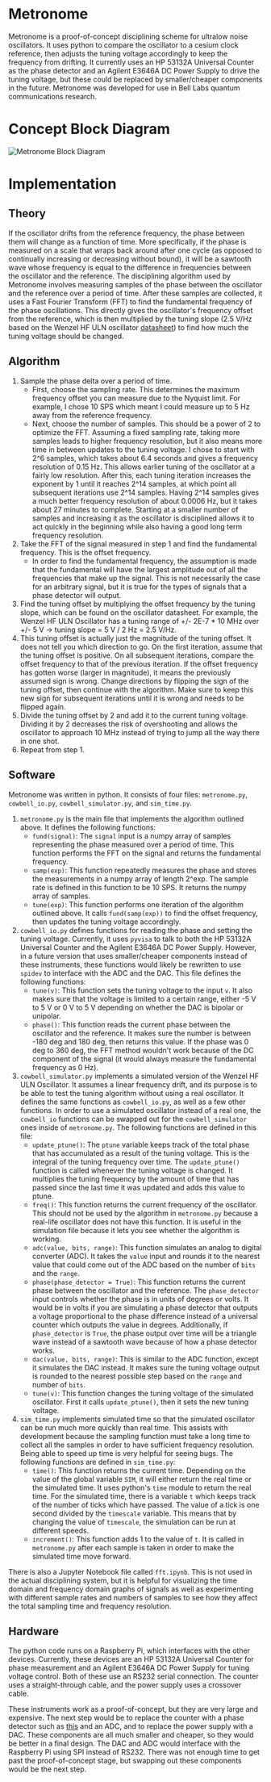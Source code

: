 # Metronome
Metronome is a proof-of-concept disciplining scheme for ultralow noise oscillators. It uses python to compare the oscillator to a cesium clock reference, then adjusts the tuning voltage accordingly to keep the frequency from drifting. It currently uses an HP 53132A Universal Counter as the phase detector and an Agilent E3646A DC Power Supply to drive the tuning voltage, but these could be replaced by smaller/cheaper components in the future. Metronome was developed for use in Bell Labs quantum communications research.

# Concept Block Diagram
![Metronome Block Diagram](https://github.com/JonahS1/metronome/assets/51928448/4a40cf66-5436-4ba8-980d-ad578e455449)


# Implementation
## Theory
If the oscillator drifts from the reference frequency, the phase between them will change as a function of time. More specifically, if the phase is measured on a scale that wraps back around after one cycle (as opposed to continually increasing or decreasing without bound), it will be a sawtooth wave whose frequency is equal to the difference in frequencies between the oscillator and the reference. The disciplining algorithm used by Metronome involves measuring samples of the phase between the oscillator and the reference over a period of time. After these samples are collected, it uses a Fast Fourier Transform (FFT) to find the fundamental frequency of the phase oscillations. This directly gives the oscillator's frequency offset from the reference, which is then multiplied by the tuning slope (2.5 V/Hz based on the Wenzel HF ULN oscillator [datasheet](https://www.quanticwenzel.com/wp-content/uploads/HF-ULN.pdf)) to find how much the tuning voltage should be changed.
## Algorithm
1. Sample the phase delta over a period of time.
    - First, choose the sampling rate. This determines the maximum frequency offset you can measure due to the Nyquist limit. For example, I chose 10 SPS which meant I could measure up to 5 Hz away from the reference frequency.
    - Next, choose the number of samples. This should be a power of 2 to optimize the FFT. Assuming a fixed sampling rate, taking more samples leads to higher frequency resolution, but it also means more time in between updates to the tuning voltage. I chose to start with 2^6 samples, which takes about 6.4 seconds and gives a frequency resolution of 0.15 Hz. This allows earlier tuning of the oscillator at a fairly low resolution. After this, each tuning iteration increases the exponent by 1 until it reaches 2^14 samples, at which point all subsequent iterations use 2^14 samples. Having 2^14 samples gives a much better frequency resolution of about 0.0006 Hz, but it takes about 27 minutes to complete. Starting at a smaller number of samples and increasing it as the oscillator is disciplined allows it to act quickly in the beginning while also having a good long term frequency resolution.
2. Take the FFT of the signal measured in step 1 and find the fundamental frequency. This is the offset frequency.
    - In order to find the fundamental frequency, the assumption is made that the fundamental will have the largest amplitude out of all the frequencies that make up the signal. This is not necessarily the case for an arbitrary signal, but it is true for the types of signals that a phase detector will output.
3. Find the tuning offset by multiplying the offset frequency by the tuning slope, which can be found on the oscillator datasheet. For example, the Wenzel HF ULN Oscillator has a tuning range of +/- 2E-7 * 10 MHz over +/- 5 V → tuning slope = 5 V / 2 Hz = 2.5 V/Hz.
4. This tuning offset is actually just the magnitude of the tuning offset. It does not tell you which direction to go. On the first iteration, assume that the tuning offset is positive. On all subsequent iterations, compare the offset frequency to that of the previous iteration. If the offset frequency has gotten worse (larger in magnitude), it means the previously assumed sign is wrong. Change directions by flipping the sign of the tuning offset, then continue with the algorithm. Make sure to keep this new sign for subsequent iterations until it is wrong and needs to be flipped again.
5. Divide the tuning offset by 2 and add it to the current tuning voltage. Dividing it by 2 decreases the risk of overshooting and allows the oscillator to approach 10 MHz instead of trying to jump all the way there in one shot.
6. Repeat from step 1.
## Software
Metronome was written in python. It consists of four files: `metronome.py`, `cowbell_io.py`, `cowbell_simulator.py`, and `sim_time.py`.
1. `metronome.py` is the main file that implements the algorithm outlined above. It defines the following functions:
    - `fund(signal)`: The `signal` input is a numpy array of samples representing the phase measured over a period of time. This function performs the FFT on the signal and returns the fundamental frequency.
    - `samp(exp)`: This function repeatedly measures the phase and stores the measurements in a numpy array of length 2^exp. The sample rate is defined in this function to be 10 SPS. It returns the numpy array of samples.
    - `tune(exp)`: This function performs one iteration of the algorithm outlined above. It calls `fund(samp(exp))` to find the offset frequency, then updates the tuning voltage accordingly.
2. `cowbell_io.py` defines functions for reading the phase and setting the tuning voltage. Currently, it uses `pyvisa` to talk to both the HP 53132A Universal Counter and the Agilent E3646A DC Power Supply. However, in a future version that uses smaller/cheaper components instead of these instruments, these functions would likely be rewritten to use `spidev` to interface with the ADC and the DAC. This file defines the following functions:
    - `tune(v)`: This function sets the tuning voltage to the input `v`. It also makes sure that the voltage is limited to a certain range, either -5 V to 5 V or 0 V to 5 V depending on whether the DAC is bipolar or unipolar.
    - `phase()`: This function reads the current phase between the oscillator and the reference. It makes sure the number is between -180 deg and 180 deg, then returns this value. If the phase was 0 deg to 360 deg, the FFT method wouldn't work because of the DC component of the signal (it would always measure the fundamental frequency as 0 Hz).
3. `cowbell_simulator.py` implements a simulated version of the Wenzel HF ULN Oscillator. It assumes a linear frequency drift, and its purpose is to be able to test the tuning algorithm without using a real oscillator. It defines the same functions as `cowbell_io.py`, as well as a few other functions. In order to use a simulated oscillator instead of a real one, the `cowbell_io` functions can be swapped out for the `cowbell_simulator` ones inside of `metronome.py`. The following functions are defined in this file:
    - `update_ptune()`: The `ptune` variable keeps track of the total phase that has accumulated as a result of the tuning voltage. This is the integral of the tuning frequency over time. The `update_ptune()` function is called whenever the tuning voltage is changed. It multiplies the tuning frequency by the amount of time that has passed since the last time it was updated and adds this value to ptune.
    - `freq()`: This function returns the current frequency of the oscillator. This should not be used by the algorithm in `metronome.py` because a real-life oscillator does not have this function. It is useful in the simulation file because it lets you see whether the algorithm is working.
    - `adc(value, bits, range)`: This function simulates an analog to digital converter (ADC). It takes the `value` input and rounds it to the nearest value that could come out of the ADC based on the number of `bits` and the `range`.
    - `phase(phase_detector = True)`: This function returns the current phase between the oscillator and the reference. The `phase_detector` input controls whether the phase is in units of degrees or volts. It would be in volts if you are simulating a phase detector that outputs a voltage proportional to the phase difference instead of a universal counter which outputs the value in degrees. Additionally, if `phase_detector` is `True`, the phase output over time will be a triangle wave instead of a sawtooth wave because of how a phase detector works.
    - `dac(value, bits, range)`: This is similar to the ADC function, except it simulates the DAC instead. It makes sure the tuning voltage output is rounded to the nearest possible step based on the `range` and number of `bits`.
    - `tune(v)`: This function changes the tuning voltage of the simulated oscillator. First it calls `update_ptune()`, then it sets the new tuning voltage.
4. `sim_time.py` implements simulated time so that the simulated oscillator can be run much more quickly than real time. This assists with development because the sampling function must take a long time to collect all the samples in order to have sufficient frequency resolution. Being able to speed up time is very helpful for seeing bugs. The following functions are defined in `sim_time.py`:
    - `time()`: This function returns the current time. Depending on the value of the global variable `SIM`, it will either return the real time or the simulated time. It uses python's `time` module to return the real time. For the simulated time, there is a variable `t` which keeps track of the number of ticks which have passed. The value of a tick is one second divided by the `timescale` variable. This means that by changing the value of `timescale`, the simulation can be run at different speeds.
    - `increment()`: This function adds 1 to the value of `t`. It is called in `metronome.py` after each sample is taken in order to make the simulated time move forward.

There is also a Jupyter Notebook file called `fft.ipynb`. This is not used in the actual disciplining system, but it is helpful for visualizing the time domain and frequency domain graphs of signals as well as experimenting with different sample rates and numbers of samples to see how they affect the total sampling time and frequency resolution.
## Hardware
The python code runs on a Raspberry Pi, which interfaces with the other devices. Currently, these devices are an HP 53132A Universal Counter for phase measurement and an Agilent E3646A DC Power Supply for tuning voltage control. Both of these use an RS232 serial connection. The counter uses a straight-through cable, and the power supply uses a crossover cable.

These instruments work as a proof-of-concept, but they are very large and expensive. The next step would be to replace the counter with a phase detector such as [this](https://www.minicircuits.com/WebStore/dashboard.html?model=SYPD-1%2B) and an ADC, and to replace the power supply with a DAC. These components are all much smaller and cheaper, so they would be better in a final design. The DAC and ADC would interface with the Raspberry Pi using SPI instead of RS232. There was not enough time to get past the proof-of-concept stage, but swapping out these components would be the next step.
